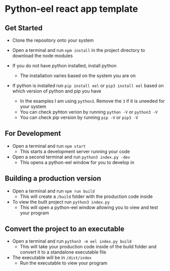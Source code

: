 # Python-eel react app template

## Get Started

- Clone the repository onto your system
- Open a terminal and run `npm install` in the project directory to download the node modules

- If you do not have python installed, install python
    - The installation varies based on the system you are on
- If python is installed run `pip install eel` or `pip3 install eel` based on which version of python and pip you have
    - In the examples I am using `python3`. Remove the `3` if it is uneeded for your system
    - You can check pyhton verion by running `python -V` or `python3 -V`
    - You can check pip version by running `pip -V` or `pip3 -V`

## For Development

- Open a terminal and run `npm start`
    - This starts a development server running your code
- Open a second terminal and run `python3 index.py -dev`
    - This opens a python-eel window for you to develop in

## Building a production version

- Open a terminal and run `npm run build`
    - This will create a `/build` folder with the production code inside
- To view the built project run `python3 index.py`
    - This will open a python-eel window allowing you to view and test your program

## Convert the project to an executable

- Open a terminal and run `python3 -m eel index.py build`
    - This will take your production code inside of the build folder and convert it to a standalone executable file
- The executable will be in `/dist/index`
    - Run the executable to view your program
